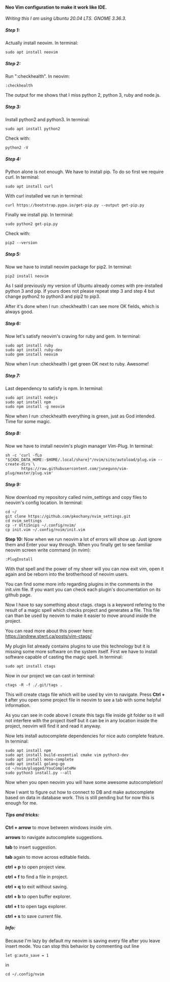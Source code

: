 #### Neo Vim configuration to make it work like IDE.

*Writing this I am using Ubuntu 20.04 LTS. GNOME 3.36.3.*

##### Step 1:

Actually install neovim. In terminal:

```
sudo apt install neovim
```

##### Step 2:

Run ":checkhealth". In neovim:

```
:checkhealth
```

The output for me shows that I miss python 2, python 3, ruby and node.js.

##### Step 3:

Install python2 and python3. In terminal:

```
sudo apt install python2
```

Check with:

```
python2 -V
```

##### Step 4:

Python alone is not enough. We have to install pip. To do so first we require curl. In terminal:

```
sudo apt install curl
```

With curl installed we run in terminal:

```
curl https://bootstrap.pypa.io/get-pip.py --output get-pip.py
```

Finally we install pip. In terminal:

```
sudo python2 get-pip.py
```

Check with:

```
pip2 --version
```

##### Step 5:

Now we have to install neovim package for pip2. In terminal:

```
pip2 install neovim
```

As I said previously my version of Ubuntu already comes with pre-installed python 3 and pip. If yours does not please repeat step 3 and step 4 but change python2 to python3 and pip2 to pip3.

After it's done when I run :checkhealth I can see more OK fields, which is always good.

##### Step 6:

Now let's satisfy neovim's craving for ruby and gem. In terminal:

```
sudo apt install ruby
sudo apt install ruby-dev
sudo gem install neovim
```

Now when I run :checkhealth I get green OK next to ruby. Awesome!

##### Step 7:

Last dependency to satisfy is npm. In terminal:

```
sudo apt install nodejs
sudo apt install npm
sudo npm install -g neovim
```

Now when I run :checkhealth everything is green, just as God intended. Time for some magic.

##### Step 8:

Now we have to install neovim's plugin manager Vim-Plug. In terminal:

```
sh -c 'curl -fLo "${XDG_DATA_HOME:-$HOME/.local/share}"/nvim/site/autoload/plug.vim --create-dirs \
       https://raw.githubusercontent.com/junegunn/vim-plug/master/plug.vim'
```

##### Step 9:

Now download my repository called nvim_settings and copy files to neovim's config location. In terminal:

```
cd ~/
git clone https://github.com/pkochany/nvim_settings.git
cd nvim_settings
cp -r UltiSnips ~/.config/nvim/
cp init.vim ~/.config/nvim/init.vim
```

**Step 10:**
Now when we run neovim a lot of errors will show up. Just ignore them and Enter your way through. When you finally get to see familiar neovim screen write command (in nvim):

```
:PlugInstall
```


With that spell and the power of my sheer will you can now exit vim, open it again and be reborn into the brotherhood of neovim users.

You can find some more info regarding plugins in the comments in the init.vim file.
If you want you can check each plugin's documentation on its github page.

Now I have to say something about ctags.
ctags is a keyword refering to the result of a magic spell which checks project and generates
a file. This file can than be used by neovim to make it easier to move around inside the project.

You can read more about this power here:
https://andrew.stwrt.ca/posts/vim-ctags/

My plugin list already contains plugins to use this technology but it is missing some more software on the system itself. First we have to install software capable of casting the magic spell. In terminal:

```
sudo apt install ctags
```

Now in our project we can cast in terminal:

```
ctags -R -f ./.git/tags .
```

This will create ctags file which will be used by vim to navigate. Press **Ctrl + t** after you open some project file in neovim to see a tab with some helpful information.

As you can see in code above I create this tags file inside git folder so it will not interfere with the project itself but it can be in any location inside the project, neovim will find it and read it anyway.

Now lets install autocomplete dependencies for nice auto complete feature. In terminal:

```
sudo apt install npm
sudo apt install build-essential cmake vim python3-dev
sudo apt install mono-complete
sudo apt install golang-go
cd ~/nvim/plugged/YouCompleteMe
sudo python3 install.py --all
```

Now when you open neovim you will have some awesome autocompletion!

Now I want to figure out how to connect to DB and make autocomplete based on data in database work. This is still pending but for now this is enough for me.



##### Tips and tricks:

**Ctrl + arrow** to move between windows inside vim.

**arrows** to navigate autocomplete suggestions.

**tab** to insert suggestion.

**tab** again to move across editable fields.

**ctrl + p** to open project view.

**ctrl + f** to find a file in project.

**ctrl + q** to exit without saving.

**ctrl + b** to open buffer explorer.

**ctrl + t** to open tags explorer.

**ctrl + s** to save current file.



##### Info:

Because I'm lazy by default my neovim is saving every file after you leave insert mode. You can stop this behavior by commenting out line

```
let g:auto_save = 1
```

in

```
cd ~/.config/nvim
```

